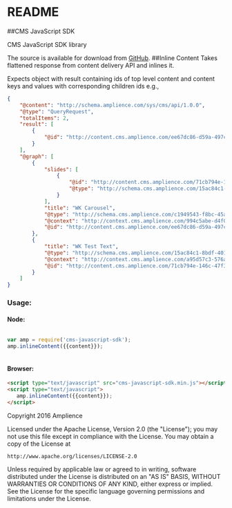 # README #
##CMS JavaScript SDK

CMS JavaScript SDK library

The source is available for download from
[GitHub](). 
##Inline Content
Takes flattened response from content delivery API and inlines it.

Expects object with result containing ids of top level content and content keys and values with corresponding 
children ids e.g.,

```json
{
    "@content": "http://schema.amplience.com/sys/cms/api/1.0.0",
    "@type": "QueryRequest",
    "totalItems": 2,
    "result": [
        {
            "@id": "http://content.cms.amplience.com/ee67dc86-d59a-497c-8622-e96592d72b02"
        } 
    ],
    "@graph": [ 
        {
            "slides": [ 
                {
                    "@id": "http://content.cms.amplience.com/71cb794e-146c-47f3-ac6a-8dba34b3b36f",
                    "@type": "http://schema.cms.amplience.com/15ac84c1-8bdf-4012-b116-4de083607e5e"
                } 
            ],
            "title": "WK Carousel",
            "@type": "http://schema.cms.amplience.com/c1949543-f8bc-45ad-82e0-db289a76e716",
            "@context": "http://context.cms.amplience.com/994c5abe-d4f0-4bfa-9b2e-161f4a4b399f",
            "@id": "http://content.cms.amplience.com/ee67dc86-d59a-497c-8622-e96592d72b02"
        },
        {
            "title": "WK Test Text",
            "@type": "http://schema.cms.amplience.com/15ac84c1-8bdf-4012-b116-4de083607e5e",
            "@context": "http://context.cms.amplience.com/a95d57c3-576a-495c-90ff-4126c5c41db5",
            "@id": "http://content.cms.amplience.com/71cb794e-146c-47f3-ac6a-8dba34b3b36f"
        }
    ]
}
```

### Usage:
#### Node: 
```javascript

var amp = require('cms-javascript-sdk');
amp.inlineContent({{content}});
 
```
#### Browser:
```html
<script type="text/javascript" src="cms-javascript-sdk.min.js"></script>
<script type="text/javascript"> 
   amp.inlineContent({{content}}); 
</script>
```

Copyright 2016 Amplience

Licensed under the Apache License, Version 2.0 (the "License");
you may not use this file except in compliance with the License.
You may obtain a copy of the License at

    http://www.apache.org/licenses/LICENSE-2.0

Unless required by applicable law or agreed to in writing, software
distributed under the License is distributed on an "AS IS" BASIS,
WITHOUT WARRANTIES OR CONDITIONS OF ANY KIND, either express or implied.
See the License for the specific language governing permissions and
limitations under the License.
